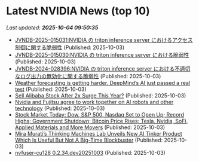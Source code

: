 # Latest NVIDIA News (top 10)
_Last updated: **2025-10-04 09:50:35**_

- [JVNDB-2025-015031:NVIDIA の triton inference server におけるアクセス制御に関する脆弱性](http://vrda.jpcert.or.jp/feed/ja/JVNiPedia_JVNDB-2025-015031_AD_1.html) (Published: 2025-10-03)
- [JVNDB-2025-015030:NVIDIA の triton inference server における脆弱性](http://vrda.jpcert.or.jp/feed/ja/JVNiPedia_JVNDB-2025-015030_AD_1.html) (Published: 2025-10-03)
- [JVNDB-2024-028396:NVIDIA の triton inference server における不適切なログ出力の無効化に関する脆弱性](http://vrda.jpcert.or.jp/feed/ja/JVNiPedia_JVNDB-2024-028396_AD_1.html) (Published: 2025-10-03)
- [Weather forecasting is getting harder. DeepMind’s AI just passed a real test](https://fortune.com/2025/10/03/weather-forecasting-ai-google-deepmind-hurricanes-nvidia-huawei/) (Published: 2025-10-03)
- [Sell Alibaba Stock After 2x Surge This Year?](https://www.forbes.com/sites/greatspeculations/2025/10/03/sell-alibaba-stock-after-2x-surge-this-year/) (Published: 2025-10-03)
- [Nvidia and Fujitsu agree to work together on AI robots and other technology](https://abcnews.go.com/Technology/wireStory/nvidia-fujitsu-agree-work-ai-robots-technology-126173402) (Published: 2025-10-03)
- [Stock Market Today: Dow, S&P 500, Nasdaq Set to Open Up; Record Highs; Government Shutdown; Bitcoin Price Rises; Tesla, Nvidia, SoFi, Applied Materials and More Movers](https://biztoc.com/x/5465823df0c60d0c) (Published: 2025-10-03)
- [Mira Murati’s Thinking Machines Lab Unveils New AI Tinker Product Which Is Useful But Not A Big-Time Blockbuster](https://www.forbes.com/sites/lanceeliot/2025/10/03/mira-muratis-thinking-machines-lab-unveils-new-ai-tinker-product-which-is-useful-but-not-a-big-time-blockbuster/) (Published: 2025-10-03)
- [nvfuser-cu128 0.2.34.dev20251003](https://pypi.org/project/nvfuser-cu128/0.2.34.dev20251003/) (Published: 2025-10-03)
